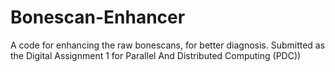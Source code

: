 # Bonescan-Enhancer
A code for enhancing the raw bonescans, for better diagnosis. Submitted as the Digital Assignment 1 for Parallel And Distributed Computing (PDC))

